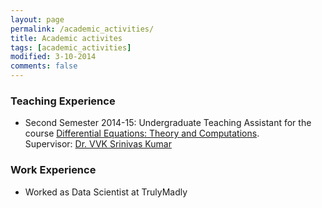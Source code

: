 ```yaml
---
layout: page
permalink: /academic_activities/
title: Academic activites
tags: [academic_activities]
modified: 3-10-2014
comments: false
---
```






### Teaching Experience

* Second Semester 2014-15: Undergraduate Teaching Assistant for the course [Differential Equations: Theory and Computations](http://web.iitd.ac.in/~vvksrini/Oldhomepage/). 
<br />Supervisor: [Dr. VVK Srinivas Kumar](web.iitd.ac.in/~vvksrini/)
 
### Work Experience

* Worked as Data Scientist at TrulyMadly
